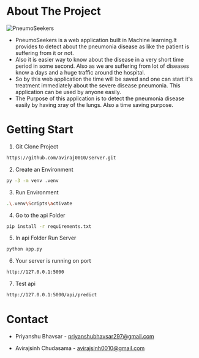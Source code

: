#  About The Project


![PneumoSeekers](https://pneumoniadetector.netlify.app/_next/image?url=%2Fsample-xray1.png&w=640&q=75)

* PneumoSeekers is a web application built in Machine learning.It provides to detect about the pneumonia disease as like the patient is suffering from it or not. 
* Also it is easier way to know about the disease in a very short time period in some second. Also as we are suffering from lot of diseases know a days and a huge traffic around the hospital. 
* So by this web application the time will be saved and one can start it's treatment immediately about the severe disease pneumonia. This application can be used by anyone easily. 
* The Purpose of this application is to detect the pneumonia disease easily by having xray of the lungs. Also a time saving purpose. 



# Getting Start
 


1. Git Clone Project
```sh
https://github.com/aviraj0010/server.git
```

2. Create an Environment
```sh
py -3 -m venv .venv
   ```

3. Run Environment 
```sh
.\.venv\Scripts\activate
``` 

4. Go to the api Folder
```sh
pip install -r requirements.txt 
```

5. In api Folder Run Server
```sh 
python app.py 
```

6. Your server is running on port 
```sh
http://127.0.0.1:5000 
```

7. Test api 
```sh
http://127.0.0.1:5000/api/predict 
```











# Contact

* Priyanshu Bhavsar -
  priyanshubhavsar297@gmail.com

* Avirajsinh Chudasama -   avirajsinh0010@gmail.com  






